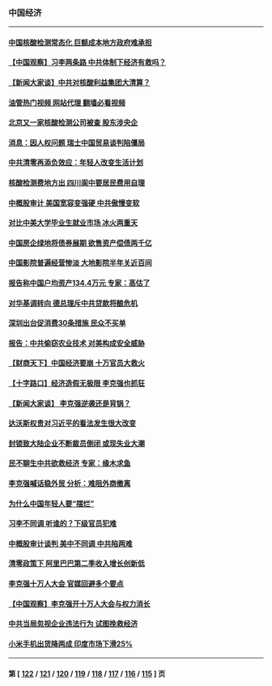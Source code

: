 ### 中国经济
---
#### [中国核酸检测常态化 巨额成本地方政府难承担](../../pages/ncid283/n13748745.md?05310045) 
#### [【中国观察】习李两条路 中共体制下经济有救吗？](../../pages/ncid283/n13748574.md?05310045) 
#### [【新闻大家谈】中共对核酸利益集团大清算？](../../pages/ncid283/n13748668.md?05310045) 
#### [油管热门视频 网站代理 翻墙必看视频](http://209.222.30.114:81/youtube.html?05310045)
#### [北京又一家核酸检测公司被查 股东涉央企](../../pages/ncid283/n13748205.md?05310045) 
#### [消息：因人权问题 瑞士中国贸易谈判陷僵局](../../pages/ncid283/n13748201.md?05310045) 
#### [中共清零再添负效应：年轻人改变生活计划](../../pages/ncid283/n13748102.md?05310045) 
#### [核酸检测费地方出 四川阆中要居民费用自理](../../pages/ncid283/n13747265.md?05310045) 
#### [中概股审计 美国宽容变强硬 中共傲慢变软](../../pages/ncid283/n13747819.md?05310045) 
#### [对比中美大学毕业生就业市场 冰火两重天](../../pages/ncid283/n13747528.md?05310045) 
#### [中国房企绿地将债券展期 欲售资产偿债两千亿](../../pages/ncid283/n13747588.md?05310045) 
#### [中国影院普遍经营惨淡 大地影院半年关近百间](../../pages/ncid283/n13747568.md?05310045) 
#### [报告称中国户均资产134.4万元 专家：高估了](../../pages/ncid283/n13747372.md?05310045) 
#### [对华基调转向 德总理斥中共贷款将酿危机](../../pages/ncid283/n13747475.md?05310045) 
#### [深圳出台促消费30条措施 民众不买单](../../pages/ncid283/n13747351.md?05310045) 
#### [报告：中共偷窃农业技术 对美构成安全威胁](../../pages/ncid283/n13747006.md?05310045) 
#### [【财商天下】中国经济要崩 十万官员大救火](../../pages/ncid283/n13746961.md?05310045) 
#### [【十字路口】经济造假无极限 李克强也抓狂](../../pages/ncid283/n13746782.md?05310045) 
#### [【新闻大家谈】 李克强逆袭还是背锅？](../../pages/ncid283/n13746781.md?05310045) 
#### [达沃斯权贵对习近平的看法发生很大改变](../../pages/ncid283/n13746167.md?05310045) 
#### [封锁致大陆企业不断裁员倒闭 或现失业大潮](../../pages/ncid283/n13746498.md?05310045) 
#### [民不聊生中共欲救经济 专家：缘木求鱼](../../pages/ncid283/n13746227.md?05310045) 
#### [李克强喊话稳外贸 分析：难阻外商撤离](../../pages/ncid283/n13746266.md?05310045) 
#### [为什么中国年轻人要“摆烂”](../../pages/ncid283/n13746219.md?05310045) 
#### [习李不同调 听谁的？下级官员犯难](../../pages/ncid283/n13746171.md?05310045) 
#### [中概股审计谈判 美中不同调 中共陷两难](../../pages/ncid283/n13746049.md?05310045) 
#### [清零政策下 阿里巴巴第二季收入增长创新低](../../pages/ncid283/n13746107.md?05310045) 
#### [李克强十万人大会 官媒回避多个要点](../../pages/ncid283/n13746051.md?05310045) 
#### [【中国观察】李克强开十万人大会与权力消长](../../pages/ncid283/n13745814.md?05310045) 
#### [中共当局忽视企业违法行为 试图挽救经济](../../pages/ncid283/n13745568.md?05310045) 
#### [小米手机出货降两成 印度市场下滑25%](../../pages/ncid283/n13745576.md?05310045) 

---
#### 第 [ [122](./122.md?05310045) / [121](./121.md?05310045) / [120](./120.md?05310045) / [119](./119.md?05310045) / [118](./118.md?05310045) / [117](./117.md?05310045) / [116](./116.md?05310045) / [115](./115.md?05310045) ] 页
